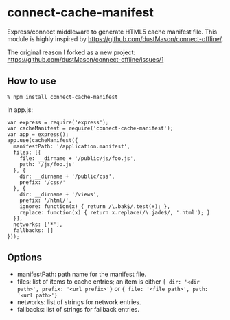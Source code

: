 connect-cache-manifest
======================

Express/connect middleware to generate HTML5 cache manifest file.
This module is highly inspired by
<https://github.com/dustMason/connect-offline/>.

The original reason I forked as a new project:
<https://github.com/dustMason/connect-offline/issues/1>

How to use
----------

    % npm install connect-cache-manifest

In app.js:

    var express = require('express');
    var cacheManifest = require('connect-cache-manifest');
    var app = express();
    app.use(cacheManifest({
      manifestPath: '/application.manifest',
      files: [{
        file: __dirname + '/public/js/foo.js',
        path: '/js/foo.js'
      }, {
        dir: __dirname + '/public/css',
        prefix: '/css/'
      }, {
        dir: __dirname + '/views',
        prefix: '/html/',
        ignore: function(x) { return /\.bak$/.test(x); },
        replace: function(x) { return x.replace(/\.jade$/, '.html'); }
      }],
      networks: ['*'],
      fallbacks: []
    }));

Options
-------

* manifestPath: path name for the manifest file.
* files: list of items to cache entries; an item is either `{ dir: '<dir path>', prefix: '<url prefix>'}` or `{ file: '<file path>', path: '<url path>'}`
* networks: list of strings for network entries.
* fallbacks: list of strings for fallback entries.

